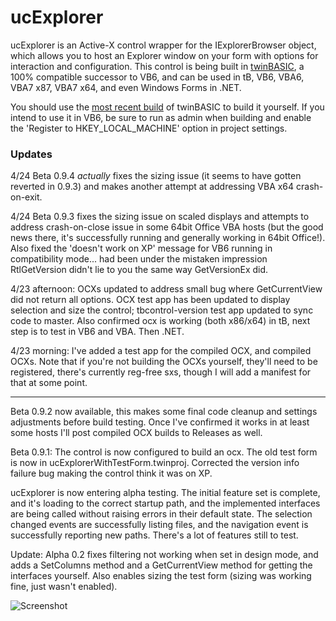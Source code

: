 # ucExplorer

ucExplorer is an Active-X control wrapper for the IExplorerBrowser object, which allows you to host an Explorer window on your form with options for interaction and configuration. This control is being built in [twinBASIC](https://twinbasic.com/), a 100% compatible successor to VB6, and can be used in tB, VB6, VBA6, VBA7 x87, VBA7 x64, and even Windows Forms in .NET. 

You should use the [most recent build](https://github.com/twinbasic/twinbasic/releases) of twinBASIC to build it yourself. If you intend to use it in VB6, be sure to run as admin when building and enable the 'Register to HKEY_LOCAL_MACHINE' option in project settings.

### Updates

4/24 Beta 0.9.4 *actually* fixes the sizing issue (it seems to have gotten reverted in 0.9.3) and makes another attempt at addressing VBA x64 crash-on-exit.

4/24 Beta 0.9.3 fixes the sizing issue on scaled displays and attempts to address crash-on-close issue in some 64bit Office VBA hosts (but the good news there, it's successfully running and generally working in 64bit Office!). Also fixed the 'doesn't work on XP' message for VB6 running in compatibility mode... had been under the mistaken impression RtlGetVersion didn't lie to you the same way GetVersionEx did.

4/23 afternoon: OCXs updated to address small bug where GetCurrentView did not return all options. OCX test app has been updated to display selection and size the control; tbcontrol-version test app updated to sync code to master. Also confirmed ocx is working (both x86/x64) in tB, next step is to test in VB6 and VBA. Then .NET.

4/23 morning: I've added a test app for the compiled OCX, and compiled OCXs. Note that if you're not building the OCXs yourself, they'll need to be registered, there's currently reg-free sxs, though I will add a manifest for that at some point.

---

Beta 0.9.2 now available, this makes some final code cleanup and settings adjustments before build testing. Once I've confirmed it works in at least some hosts I'll post compiled OCX builds to Releases as well. 


Beta 0.9.1: The control is now configured to build an ocx. The old test form is now in ucExplorerWithTestForm.twinproj. Corrected the version info failure bug making the control think it was on XP. 

ucExplorer is now entering alpha testing. The initial feature set is complete, and it's loading to the correct startup path, and the implemented interfaces are being called without raising errors in their default state. The selection changed events are successfully listing files, and the navigation event is successfully reporting new paths. There's a lot of features still to test.

Update: Alpha 0.2 fixes filtering not working when set in design mode, and adds a SetColumns method and a GetCurrentView method for getting the interfaces yourself. Also enables sizing the test form (sizing was working fine, just wasn't enabled). 

![Screenshot](https://i.imgur.com/EEt3D8F.jpg)
